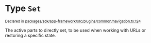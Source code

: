 # Type `Set`
<sub>Declared in [packages/sdk/app-framework/src/plugins/common/navigation.ts:124](https://github.com/dxos/dxos/blob/d7adf231c/packages/sdk/app-framework/src/plugins/common/navigation.ts#L124)</sub>


The active parts to directly set, to be used when working with URLs or restoring a specific state.



